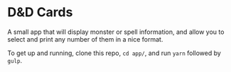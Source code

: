 # D&D Cards

A small app that will display monster or spell information, and allow you to select and print any number of them in a nice format.

To get up and running, clone this repo, `cd app/`, and run `yarn` followed by `gulp`.
